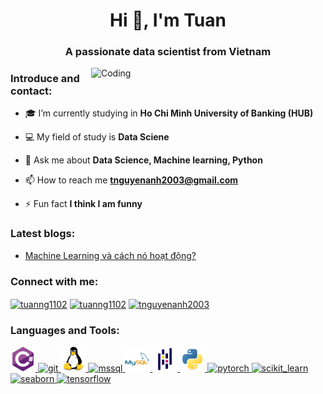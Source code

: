 <h1 align="center">Hi 👋, I'm Tuan</h1>
<h3 align="center">A passionate data scientist from Vietnam</h3>
<img align="right" alt="Coding" width="375" src="https://media.giphy.com/media/2IudUHdI075HL02Pkk/giphy.gif">

<h3 align="left">Introduce and contact: </h3>

- 🎓 I’m currently studying in **Ho Chi Minh University of Banking (HUB)**

- 💻 My field of study is **Data Sciene**

- 💬 Ask me about **Data Science, Machine learning, Python**

- 📫 How to reach me **tnguyenanh2003@gmail.com**

- ⚡ Fun fact **I think I am funny**

<h3 align="left">Latest blogs:</h3>

- <a href="http://tuanhocdata.unaux.com/2023/10/15/machine-learning-va-cach-no-hoat-dong/">Machine Learning và cách nó hoạt động?</a>

<h3 align="left">Connect with me:</h3>
<p align="left">
<a href="https://linkedin.com/in/tuanng1102" target="blank"><img align="center" src="https://raw.githubusercontent.com/rahuldkjain/github-profile-readme-generator/master/src/images/icons/Social/linked-in-alt.svg" alt="tuanng1102" height="30" width="40" /></a>
<a href="http://tuanhocdata.unaux.com/" target="blank"><img align="center" src="https://upload.wikimedia.org/wikipedia/commons/thumb/5/58/Echo_link-blue_icon_slanted.svg/1024px-Echo_link-blue_icon_slanted.svg.png" alt="tuanng1102" height="30" width="30" /></a>
<a href="https://www.hackerrank.com/tnguyenanh2003" target="blank"><img align="center" src="https://raw.githubusercontent.com/rahuldkjain/github-profile-readme-generator/master/src/images/icons/Social/hackerrank.svg" alt="tnguyenanh2003" height="30" width="40" /></a>
</p>

<h3 align="left">Languages and Tools:</h3>
<p align="left"> <a href="https://www.w3schools.com/cs/" target="_blank" rel="noreferrer"> <img src="https://raw.githubusercontent.com/devicons/devicon/master/icons/csharp/csharp-original.svg" alt="csharp" width="40" height="40"/> </a> <a href="https://git-scm.com/" target="_blank" rel="noreferrer"> <img src="https://www.vectorlogo.zone/logos/git-scm/git-scm-icon.svg" alt="git" width="40" height="40"/> </a> <a href="https://www.linux.org/" target="_blank" rel="noreferrer"> <img src="https://raw.githubusercontent.com/devicons/devicon/master/icons/linux/linux-original.svg" alt="linux" width="40" height="40"/> </a> <a href="https://www.microsoft.com/en-us/sql-server" target="_blank" rel="noreferrer"> <img src="https://www.svgrepo.com/show/303229/microsoft-sql-server-logo.svg" alt="mssql" width="40" height="40"/> </a> <a href="https://www.mysql.com/" target="_blank" rel="noreferrer"> <img src="https://raw.githubusercontent.com/devicons/devicon/master/icons/mysql/mysql-original-wordmark.svg" alt="mysql" width="40" height="40"/> </a> <a href="https://pandas.pydata.org/" target="_blank" rel="noreferrer"> <img src="https://raw.githubusercontent.com/devicons/devicon/2ae2a900d2f041da66e950e4d48052658d850630/icons/pandas/pandas-original.svg" alt="pandas" width="40" height="40"/> </a> <a href="https://www.python.org" target="_blank" rel="noreferrer"> <img src="https://raw.githubusercontent.com/devicons/devicon/master/icons/python/python-original.svg" alt="python" width="40" height="40"/> </a> <a href="https://pytorch.org/" target="_blank" rel="noreferrer"> <img src="https://www.vectorlogo.zone/logos/pytorch/pytorch-icon.svg" alt="pytorch" width="40" height="40"/> </a> <a href="https://scikit-learn.org/" target="_blank" rel="noreferrer"> <img src="https://upload.wikimedia.org/wikipedia/commons/0/05/Scikit_learn_logo_small.svg" alt="scikit_learn" width="40" height="40"/> </a> <a href="https://seaborn.pydata.org/" target="_blank" rel="noreferrer"> <img src="https://seaborn.pydata.org/_images/logo-mark-lightbg.svg" alt="seaborn" width="40" height="40"/> </a> <a href="https://www.tensorflow.org" target="_blank" rel="noreferrer"> <img src="https://www.vectorlogo.zone/logos/tensorflow/tensorflow-icon.svg" alt="tensorflow" width="40" height="40"/> </a> </p>

